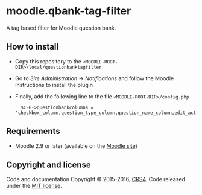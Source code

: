 # moodle.qbank-tag-filter

A tag based filter for Moodle question bank.


## How to install

* Copy this repository to the `<MOODLE-ROOT-DIR>/local/questionbanktagfilter`
* Go to *Site Administration* -> *Notifications* and follow the Moodle instructions to install the plugin
* Finally, add the following line to the file `<MOODLE-ROOT-DIR>/config.php`

        $CFG->questionbankcolumns = 'checkbox_column,question_type_column,question_name_column,edit_action_column,preview_action_column,copy_action_column,delete_action_column,creator_name_column,modifier_name_column,local_questionbanktagfilter_question_bank_column';
        
## Requirements

* Moodle 2.9 or later (available on the [Moodle site](https://download.moodle.org/releases/supported/))


## Copyright and license
Code and documentation Copyright © 2015-2016, [CRS4](http://www.crs4.it). 
Code released under the [MIT license](https://opensource.org/licenses/mit-license.php). 